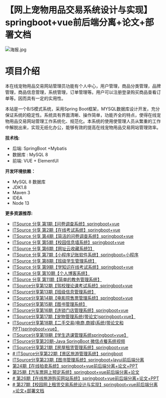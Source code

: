 # 【网上宠物用品交易系统设计与实现】springboot+vue前后端分离+论文+部署文档

![海报.jpg](https://itguang.oss-cn-beijing.aliyuncs.com/202403031919003.jpg)



# 项目介绍

本在线宠物用品交易网站管理员功能有个人中心，用户管理，商品分类管理，品牌管理，商品信息管理，系统管理，订单管理等。用户可以注册登录购买商品查看订单等。因而具有一定的实用性。

本站是一个B/S模式系统，采用Spring Boot框架，MYSQL数据库设计开发，充分保证系统的稳定性。系统具有界面清晰、操作简单，功能齐全的特点，使得在线宠物用品交易网站管理工作系统化、规范化。本系统的使用使管理人员从繁重的工作中解脱出来，实现无纸化办公，能够有效的提高在线宠物用品交易网站管理效率。

**技术栈:**

* 后端:  SpringBoot +Mybatis
* 数据库 : MySQL 8
* 前端:  VUE + ElementUI

**开发环境依赖：**
* MySQL 8 数据库
* JDK1.8
* Maven 3
* IDEA
* Node 13



**更多资源推荐:**
- [ITSource 分享 第1期【问卷调查系统】springboot+vue](https://mp.weixin.qq.com/s/KE7jOCpvbLVddVnu81fg9A)
- [ITSource 分享 第2期【在线考试系统】springboot+vue](https://mp.weixin.qq.com/s/So2Nb20hotB3S0aQtqf1mQ)
- [ITSource 分享 第4期【简洁的问卷调查系统】springboot+vue](https://mp.weixin.qq.com/s/HeSGWxxU-bGoeONjyR6qsw)
- [ITSource 分享 第5期【校园信息墙系统】springboot+vue](https://mp.weixin.qq.com/s/oA0Mbz3c4q1ziQbHvr72dg)
- [ITSource 分享 第6期【网址云收藏系统】】](https://mp.weixin.qq.com/s/NddwJn9h2f5n6dY-spCFhQ)
- [ITSource 分享 第7期【小程序记账软件系统】springboot+小程序](https://mp.weixin.qq.com/s/kRigevtP_EjpOS_Bw2UdZQ)
- [ITSource 分享 第8期【班级学生管理系统】](https://mp.weixin.qq.com/s/oJ-PEahVwQkwRwE8sINyZg)
- [ITSource 分享 第9期【学知识在线考试系统】springboot+vue](https://mp.weixin.qq.com/s/euvjxBX3bVG71IF8yV_zJQ)
- [ITSource 分享 第10期【个人博客系统】](https://mp.weixin.qq.com/s/j5O3oi0Yc28v8ROomyR9_g)
- [ITSource 分享 第11期【简单的教务管理系统】](https://mp.weixin.qq.com/s/5AEgWPW1v0Y5Z77LGoMm1Q)
- [ITSource分享第12期【驾校理论课考试系统】springboot+vue](https://mp.weixin.qq.com/s/YpJXaGC5338ydeLCMBiLtg)
- [ITSource分享第13期【班级信息管理系统】](https://mp.weixin.qq.com/s/7FYxlXoKrb5r-nckcPlAWw)
- [ITSource分享第14期【电影院售票管理系统】springboot+vue](https://mp.weixin.qq.com/s/oRU1VtvB68Z1qJbuGIGrGw)
- [ITSource分享第15期【图书管理系统】](https://mp.weixin.qq.com/s/rgixOXuJyJyZlL8Ny0AE8A)
- [ITSource分享第16期【连锁门店管理系统】springboot+vue](https://mp.weixin.qq.com/s/5aOJ9EHIqcVqtYWdKn3ONw)
- [ITSource分享第17期【宠物管理系统(带论文)springboot+vue】](https://mp.weixin.qq.com/s/S_mDclr4BKOzGZHG6etnoA)
- [ITSource分享第18期【二手交易(电商,商城)系统(带论文和PPT)springboot+vue】](https://mp.weixin.qq.com/s/_LlrbVBq_6nhGp3BY7F38A)
- [ITSource分享第19期【学生选课管理系统springboot+vue】](https://mp.weixin.qq.com/s/b8qTt-XT9SZNzQTKOJQqSw)
- [ITSource分享第20期-Java SpringBoot 微信点餐系统视频](https://mp.weixin.qq.com/s/xqmR6R96yFSZeQOmkCQcmQ)
- [ITSource分享第21期【房屋租赁管理系统】springboot+vue](https://mp.weixin.qq.com/s/7F7EhKv_CG81LEDS1XEJHw)
- [# ITSource分享第22期【景区旅游管理系统】springboot](https://mp.weixin.qq.com/s/ygvHpQeg_frDWD2f1F-R_A)
- [ ITSource分享第23期【图书管理系统】springboot+layui前后端分离](https://mp.weixin.qq.com/s/b1-prJSZdQcEBy0M6JOnDg)
- [第24期【在线拍卖系统】springboot+vue前后端分离+论文+PPT](https://mp.weixin.qq.com/s/VGKHG_ZPER3VA5rTdbXFiQ)
- [第25期【汽车票网上预定系统】springboot+vue前后端分离+论文](https://mp.weixin.qq.com/s/CB6xxXJkvK1GAhAVFUgHZw)
- [# 第26期【在线旅游购买网站系统】springboot+vue前后端分离+论文+PPT](https://mp.weixin.qq.com/s/BfUtXw77GQzXgPQfGyubmg)
- [# 第27期【校园网上租赁交易系统设计与实现】springboot+vue前后端分离+论文+部署文档](https://mp.weixin.qq.com/s/FvWVPlmOkuULLQ9seQHcpQ)